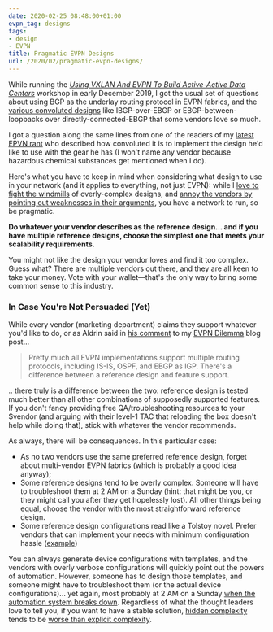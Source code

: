 ```yaml
---
date: 2020-02-25 08:48:00+01:00
evpn_tag: designs
tags:
- design
- EVPN
title: Pragmatic EVPN Designs
url: /2020/02/pragmatic-evpn-designs/
---
```

While running the *[Using VXLAN And EVPN To Build Active-Active Data Centers](https://www.ipspace.net/Using_VXLAN_And_EVPN_To_Build_Active-Active_Data_Centers)* workshop in early December 2019, I got the usual set of questions about using BGP as the underlay routing protocol in EVPN fabrics, and the [various convoluted designs](https://www.ipspace.net/Data_Center_BGP/BGP_in_EVPN-Based_Data_Center_Fabrics) like IBGP-over-EBGP or EBGP-between-loopbacks over directly-connected-EBGP that some vendors love so much.

I got a question along the same lines from one of the readers of my [latest EPVN rant](/2020/02/the-evpnbgp-saga-continues/) who described how convoluted it is to implement the design he'd like to use with the gear he has (I won't name any vendor because hazardous chemical substances get mentioned when I do).
<!--more-->
Here's what you have to keep in mind when considering what design to use in your network (and it applies to everything, not just EVPN): while I [love to fight the windmills](/2019/04/dont-sugarcoat-challenges-you-have/) of overly-complex designs, and [annoy the vendors by pointing out weaknesses in their arguments](/2020/02/the-evpnbgp-saga-continues/), you have a network to run, so be pragmatic.

**Do whatever your vendor describes as the reference design... and if you have multiple reference designs, choose the simplest one that meets your scalability requirements.**

You might not like the design your vendor loves and find it too complex. Guess what? There are multiple vendors out there, and they are all keen to take your money. Vote with your wallet—that's the only way to bring some common sense to this industry.

### In Case You're Not Persuaded (Yet)

While every vendor (marketing department) claims they support whatever you'd like to do, or as Aldrin said in [his comment](/2019/11/the-evpn-dilemma/#c831176054126186737) to my [EVPN Dilemma](/2019/11/the-evpn-dilemma/) blog post...

> Pretty much all EVPN implementations support multiple routing protocols, including IS-IS, OSPF, and EBGP as IGP. There's a difference between a reference design and feature support.

.. there truly is a difference between the two: reference design is tested much better than all other combinations of supposedly supported features. If you don't fancy providing free QA/troubleshooting resources to your \$vendor (and arguing with their level-1 TAC that reloading the box doesn't help while doing that), stick with whatever the vendor recommends.

As always, there will be consequences. In this particular case:

-   As no two vendors use the same preferred reference design, forget about multi-vendor EVPN fabrics (which is probably a good idea anyway);
-   Some reference designs tend to be overly complex. Someone will have to troubleshoot them at 2 AM on a Sunday (hint: that might be you, or they might call you after they get hopelessly lost). All other things being equal, choose the vendor with the most straightforward reference design.
-   Some reference design configurations read like a Tolstoy novel. Prefer vendors that can implement your needs with minimum configuration hassle ([example](/2019/10/auto-mlag-and-auto-bgp-in-cumulus-linux/))

You can always generate device configurations with templates, and the vendors with overly verbose configurations will quickly point out the powers of automation. However, someone has to design those templates, and someone might have to troubleshoot them (or the actual device configurations)... yet again, most probably at 2 AM on a Sunday [when the automation system breaks down](/2018/02/big-red-button-for-network-automation/). Regardless of what the thought leaders love to tell you, if you want to have a stable solution, [hidden complexity](/2015/11/can-you-afford-to-reformat-your-data/) tends to be [worse than explicit complexity](/2018/02/how-self-sufficient-do-you-want-to-be/).
